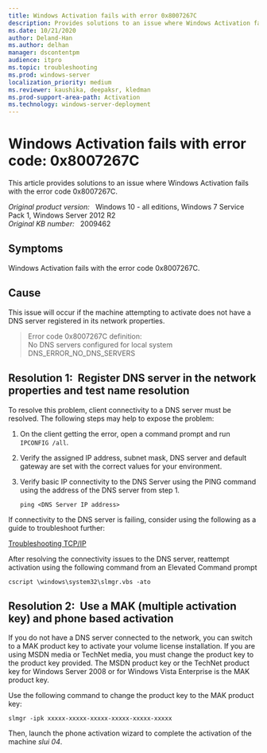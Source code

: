 ```yaml
---
title: Windows Activation fails with error 0x8007267C
description: Provides solutions to an issue where Windows Activation fails with the error code 0x8007267C.
ms.date: 10/21/2020
author: Deland-Han
ms.author: delhan
manager: dscontentpm
audience: itpro
ms.topic: troubleshooting
ms.prod: windows-server
localization_priority: medium
ms.reviewer: kaushika, deepaksr, kledman
ms.prod-support-area-path: Activation
ms.technology: windows-server-deployment
---
```

# Windows Activation fails with error code: 0x8007267C

This article provides solutions to an issue where Windows Activation fails with the error code 0x8007267C.

_Original product version:_ &nbsp; Windows 10 - all editions, Windows 7 Service Pack 1, Windows Server 2012 R2  
_Original KB number:_ &nbsp; 2009462

## Symptoms

Windows Activation fails with the error code 0x8007267C.

## Cause

This issue will occur if the machine attempting to activate does not have a DNS server registered in its network properties.

> Error code 0x8007267C definition:  
No DNS servers configured for local system  
DNS_ERROR_NO_DNS_SERVERS

## Resolution 1:  Register DNS server in the network properties and test name resolution

To resolve this problem, client connectivity to a DNS server must be resolved. The following steps may help to expose the problem:

1. On the client getting the error, open a command prompt and run `IPCONFIG /all`.
2. Verify the assigned IP address, subnet mask, DNS server and default gateway are set with the correct values for your environment.
3. Verify basic IP connectivity to the DNS Server using the PING command using the address of the DNS server from step 1.  

    `ping <DNS Server IP address>`

If connectivity to the DNS server is failing, consider using the following as a guide to troubleshoot further:

[Troubleshooting TCP/IP](/previous-versions/tn-archive/bb727023(v=technet.10))

After resolving the connectivity issues to the DNS server, reattempt activation using the following command from an Elevated Command prompt

```console
cscript \windows\system32\slmgr.vbs -ato
```

## Resolution 2:  Use a MAK (multiple activation key) and phone based activation

If you do not have a DNS server connected to the network, you can switch to a MAK product key to activate your volume license installation. If you are using MSDN media or TechNet media, you must change the product key to the product key provided. The MSDN product key or the TechNet product key for Windows Server 2008 or for Windows Vista Enterprise is the MAK product key.  

Use the following command to change the product key to the MAK product key:

`slmgr -ipk xxxxx-xxxxx-xxxxx-xxxxx-xxxxx-xxxxx`

Then, launch the phone activation wizard to complete the activation of the machine *slui 04*.
